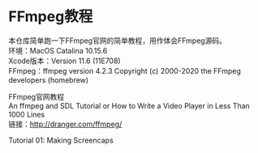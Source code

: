 # FFmpeg教程
本仓库简单跑一下FFmpeg官网的简单教程，用作体会FFmpeg源码。 <br/>
环境：MacOS Catalina 10.15.6 <br/>
Xcode版本：Version 11.6 (11E708) <br/>
FFmpeg：ffmpeg version 4.2.3 Copyright (c) 2000-2020 the FFmpeg developers (homebrew) <br/>

FFmpeg官网教程 <br/>
An ffmpeg and SDL Tutorial or How to Write a Video Player in Less Than 1000 Lines <br/>
链接：http://dranger.com/ffmpeg/ <br/>

Tutorial 01: Making Screencaps <br/>
